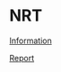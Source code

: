 # NRT

[Information](https://finviz.com/quote.ashx?t=NRT)

[Report](https://htmlpreview.github.io/?https://github.com/statsinvest/nrt/blob/master/report.html)

